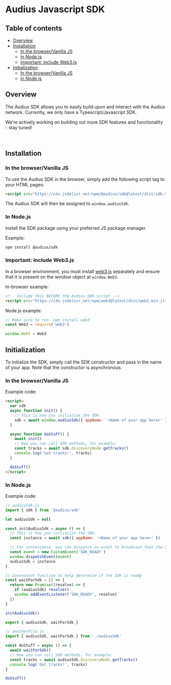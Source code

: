 # Audius Javascript SDK

## Table of contents

- [Overview](#overview)
- [Installation](#installation)
  - [In the browser/Vanilla JS](#in-the-browservanilla-js)
  - [In Node.js](#in-nodejs)
  - [Important: include Web3.js](#important-include-web3js)
- [Initialization](#initialization)
  - [In the browser/Vanilla JS](#in-the-browservanilla-js-1)
  - [In Node.js](#in-nodejs-1)

## Overview

The Audius SDK allows you to easily build upon and interact with the Audius network. Currently, we only have a Typescript/Javascript SDK.

We're actively working on building out more SDK features and functionality - stay tuned!

<br />

## Installation

### In the browser/Vanilla JS

To use the Audius SDK in the browser, simply add the following script tag to your HTML pages:

```html
<script src="https://cdn.jsdelivr.net/npm/@audius/sdk@latest/dist/sdk.min.js"></script>
```

The Audius SDK will then be assigned to `window.audiusSdk`.

### In Node.js

Install the SDK package using your preferred JS package manager.

Example:

```bash
npm install @audius/sdk
```

### Important: include Web3.js

In a browser environment, you must install [web3.js](https://github.com/ChainSafe/web3.js) separately and ensure that it is present on the window object at `window.Web3`.

In-browser example:

```html
<!-- Include this BEFORE the Audius SDK script -->
<script src="https://cdn.jsdelivr.net/npm/web3@latest/dist/web3.min.js"></script>
```

Node.js example:

```js
// Make sure to run `npm install web3`
const Web3 = require('web3')

window.Web3 = Web3
```

## Initialization

To initialize the SDK, simply call the SDK constructor and pass in the name of your app. Note that the constructor is asynchronous.

### In the browser/Vanilla JS

Example code:

```html
<script>
  var sdk
  async function init() {
    // This is how you initialize the SDK:
    sdk = await window.audiusSdk({ appName: '<Name of your app here>' })
  }

  async function doStuff() {
    await init()
    // Now you can call SDK methods, for example:
    const tracks = await sdk.discoveryNode.getTracks()
    console.log('Got tracks!', tracks)
  }

  doStuff()
</script>
```

### In Node.js

Example code:

```js
// audiusSdk.js
import { sdk } from '@audius/sdk'

let audiusSdk = null

const initAudiusSdk = async () => {
  // This is how you initialize the SDK:
  const instance = await sdk({ appName: '<Name of your app here>' })

  // For convenience, you can dispatch an event to broadcast that the SDK is ready
  const event = new CustomEvent('SDK_READY')
  window.dispatchEvent(event)
  audiusSdk = instance
}

// Convenient function to help determine if the SDK is ready
const waitForSdk = () => {
  return new Promise((resolve) => {
    if (audiusSdk) resolve()
    window.addEventListener('SDK_READY', resolve)
  })
}

initAudiusSdk()

export { audiusSdk, waitForSdk }
```

```js
// anotherFile.js
import { audiusSdk, waitForSdk } from './audiusSdk'

const doStuff = async () => {
  await waitForSdk()
  // Now you can call SDK methods, for example:
  const tracks = await audiusSdk.discoveryNode.getTracks()
  console.log('Got tracks!', tracks)
}

doStuff()
```
